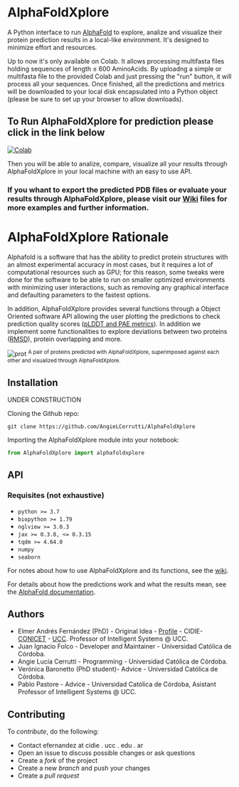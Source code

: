 # AlphaFoldXplore

A Python interface to run [AlphaFold](https://github.com/deepmind/alphafold) to explore, analize and visualize their protein prediction results in a local-like environment. It's designed to minimize effort and resources.

Up to now it's only available on Colab. It allows processing multifasta files holding sequences of length ≤ 600 AminoAcids.
By uploadng a simple or multifasta file to the provided Colab and just pressing the "run" button, it will process all your sequences. Once finished, all the predictions and metrics will be downloaded to your local disk encapsulated into a Python object (please be sure to set up your browser to allow downloads).

## To Run AlphaFoldXplore for prediction please click in the link below
[![Colab](https://colab.research.google.com/assets/colab-badge.svg)](https://colab.research.google.com/github/AngieLCerrutti/AlphaFoldXplore/blob/main/example/AlphaFoldXplore_Colab_SimplePredict.ipynb)

Then you will be able to analize, compare, visualize all your results through AlphaFoldXplore in your local machine with an easy to use API.

### If you whant to export the predicted PDB files or evaluate your results through AlphaFoldXplore, please visit our [Wiki](https://github.com/AngieLCerrutti/AlphaFoldXplore/wiki) files for more examples and further information.

# AlphaFoldXplore Rationale

Alphafold is a software that has the ability to predict protein structures with an almost experimental accuracy in most cases, but it requires a lot of computational resources such as GPU; for this reason, some tweaks were done for the software to be able to run on smaller optimized environments with minimizing user interactions, such as removing any graphical interface and defaulting parameters to the fastest options. 

In addition, AlphaFoldXplore provides several functions through a Object Oriented software API allowing the user plotting the predictions to check prediction quality scores ([pLDDT and PAE metrics](https://www.deepmind.com/publications/enabling-high-accuracy-protein-structure-prediction-at-the-proteome-scale)). In addition we implement some functionalities to explore deviations between two proteins ([RMSD](https://www.sciencedirect.com/science/article/pii/S1359027898000194)), protein overlapping and more. 

![prot](https://user-images.githubusercontent.com/62774640/174698354-a814f773-cd13-4d71-9192-04147fd29b64.jpeg)
<sup>A pair of proteins predicted with AlphaFoldXplore, superimposed against each other and visualized through AlphaFoldXplore.</sup>

## Installation

UNDER CONSTRUCTION

Cloning the Github repo:
```
git clone https://github.com/AngieLCerrutti/AlphaFoldXplore
```
Importing the AlphaFoldXplore module into your notebook:
```python
from AlphaFoldXplore import alphafoldxplore
```

## API

### Requisites (not exhaustive)

* ``` python >= 3.7 ```
* ``` biopython >= 1.79 ```
* ``` nglview >= 3.0.3 ```
* ``` jax >= 0.3.8, <= 0.3.15 ```
* ``` tqdm >= 4.64.0 ```
* ``` numpy ```
* ``` seaborn ```

For notes about how to use AlphaFoldXplore and its functions, see the [wiki](https://github.com/AngieLCerrutti/AlphaFoldXplore/wiki).

For details about how the predictions work and what the results mean, see the [AlphaFold documentation](https://github.com/deepmind/alphafold).

## Authors

- Elmer Andrés Fernández (PhD) - Original Idea - [Profile](https://www.researchgate.net/profile/Elmer-Fernandez-2) - CIDIE- [CONICET](https://www.conicet.gov.ar) - [UCC](http://www.ucc.edu.ar). Professor of Intelligent Systems @ UCC.
- Juan Ignacio Folco - Developer and Maintainer - Universidad Católica de Córdoba.
- Angie Lucía Cerrutti - Programming - Universidad Católica de Córdoba.
- Verónica Baronetto (PhD student)- Advice - Universidad Católica de Córdoba.
- Pablo Pastore - Advice - Universidad Católica de Córdoba, Asistant Professor of Intelligent Systems @ UCC.


## Contributing

To *contribute*, do the following:
* Contact efernandez at cidie . ucc . edu . ar
* Open an issue to discuss possible changes or ask questions
* Create a *fork* of the project
* Create a new *branch* and push your changes
* Create a *pull request*

